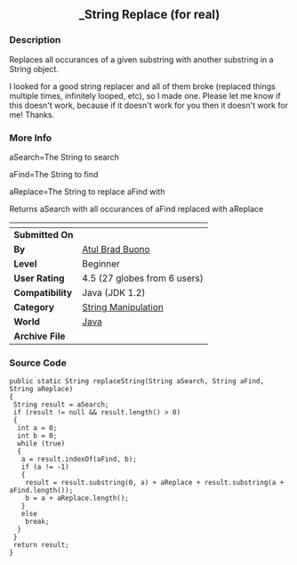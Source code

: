 ﻿<div align="center">

## \_String Replace \(for real\)


</div>

### Description

Replaces all occurances of a given substring with another substring in a String object.

I looked for a good string replacer and all of them broke (replaced things multiple times, infinitely looped, etc), so I made one. Please let me know if this doesn't work, because if it doesn't work for you then it doesn't work for me! Thanks.
 
### More Info
 
aSearch=The String to search

aFind=The String to find

aReplace=The String to replace aFind with

Returns aSearch with all occurances of aFind replaced with aReplace


<span>             |<span>
---                |---
**Submitted On**   |
**By**             |[Atul Brad Buono](https://github.com/Planet-Source-Code/PSCIndex/blob/master/ByAuthor/atul-brad-buono.md)
**Level**          |Beginner
**User Rating**    |4.5 (27 globes from 6 users)
**Compatibility**  |Java \(JDK 1\.2\)
**Category**       |[String Manipulation](https://github.com/Planet-Source-Code/PSCIndex/blob/master/ByCategory/string-manipulation__2-60.md)
**World**          |[Java](https://github.com/Planet-Source-Code/PSCIndex/blob/master/ByWorld/java.md)
**Archive File**   |[](https://github.com/Planet-Source-Code/atul-brad-buono-string-replace-for-real__2-2433/archive/master.zip)





### Source Code

```
public static String replaceString(String aSearch, String aFind, String aReplace)
{
 String result = aSearch;
 if (result != null && result.length() > 0)
 {
  int a = 0;
  int b = 0;
  while (true)
  {
   a = result.indexOf(aFind, b);
   if (a != -1)
   {
    result = result.substring(0, a) + aReplace + result.substring(a + aFind.length());
    b = a + aReplace.length();
   }
   else
    break;
  }
 }
 return result;
}
```

